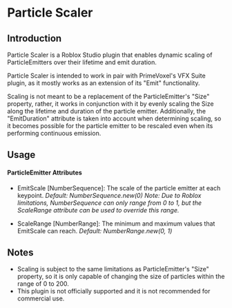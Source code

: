 # Particle Scaler

## Introduction

Particle Scaler is a Roblox Studio plugin that enables dynamic scaling of ParticleEmitters over their lifetime and emit duration.

Particle Scaler is intended to work in pair with PrimeVoxel's VFX Suite plugin, as it mostly works as an extension of its "Emit" functionality.

Scaling is not meant to be a replacement of the ParticleEmitter's "Size" property, rather, it works in conjunction with it by evenly scaling the Size along the lifetime and duration of the particle emitter. Additionally, the "EmitDuration" attribute is taken into account when determining scaling, so it becomes possible for the particle emitter to be rescaled even when its performing continuous emission.

## Usage

#### ParticleEmitter Attributes

- EmitScale [NumberSequence]: The scale of the particle emitter at each keypoint.
  *Default: NumberSequence.new(0)*
  *Note: Due to Roblox limitations, NumberSequence can only range from 0 to 1, but
   the ScaleRange attribute can be used to override this range.*
	
- ScaleRange [NumberRange]: The minimum and maximum values that EmitScale can reach.
  *Default: NumberRange.new(0, 1)*

## Notes

- Scaling is subject to the same limitations as ParticleEmitter's "Size" property, so it is only capable of changing the size of particles within the range of 0 to 200.
- This plugin is not officially supported and it is not recommended for commercial use.
